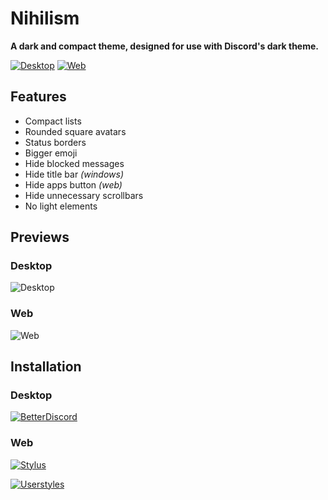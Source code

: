 # Nihilism

**A dark and compact theme, designed for use with Discord's dark theme.**

[![Desktop](https://img.shields.io/badge/Desktop-v1.3.4-yellowgreen.svg)](src/NewNihilism.css)
[![Web](https://img.shields.io/badge/Web-v1.3.4-brightgreen.svg)](src/NewNihilism.web.css)

## Features

- Compact lists
- Rounded square avatars
- Status borders
- Bigger emoji
- Hide blocked messages
- Hide title bar _(windows)_
- Hide apps button _(web)_
- Hide unnecessary scrollbars
- No light elements

## Previews

### Desktop
![Desktop](img/desktop-preview.png)

### Web
![Web](img/web-preview.png)

## Installation

### Desktop

[![BetterDiscord](https://img.shields.io/badge/Download%20for-BetterDiscord-285959.svg)](https://betterdiscord.net/ghdl?id=1345)

### Web

[![Stylus](https://img.shields.io/badge/Install%20directly%20with-Stylus-00adad.svg)](https://observeroftime.github.io/DiscordThemes/NewNihilism/dist/NewNihilism.user.css)

[![Userstyles](https://img.shields.io/badge/Install%20from-userstyles.org-238b8b.svg)](https://userstyles.org/styles/147291)



